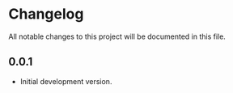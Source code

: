 # Changelog
All notable changes to this project will be documented in this file.

## 0.0.1
  * Initial development version.